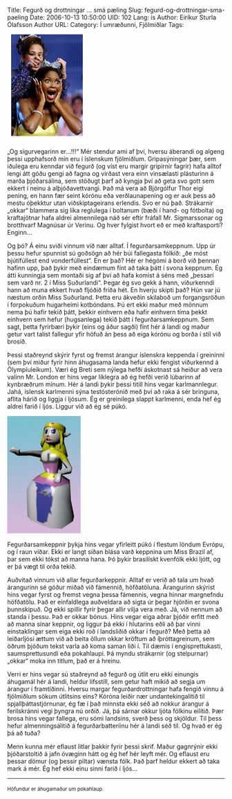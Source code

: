 Title: Fegurð og drottningar ... smá pæling
Slug: fegurd-og-drottningar-sma-paeling
Date: 2006-10-13 10:50:00
UID: 102
Lang: is
Author: Eiríkur Sturla Ólafsson
Author URL: 
Category: Í umræðunni, Fjölmiðlar
Tags: 

![Fegurðardrottning](203.jpg)

„Og sigurvegarinn er...!!!“ Mér stendur ami af því, hversu áberandi og algeng þessi upphafsorð mín eru í íslenskum fjölmiðlum. Gripasýningar þær, sem iðulega eru kenndar við fegurð (og víst eru margir gripirnir fagrir) hafa alltof lengi átt góðu gengi að fagna og virðast vera einn vinsælasti plásturinn á marða þjóðarsálina, sem stöðugt þarf að kyngja því að geta svo gott sem ekkert í neinu á alþjóðavettvangi. Það má vera að Björgólfur Thor eigi pening, en hann fær seint kórónu eða verðlaunapening og er auk þess að mestu óþekktur utan viðskiptageirans erlendis. Svo er nú það. Strákarnir „okkar“ blammera sig líka reglulega í boltanum (bæði í hand- og fótbolta) og kraftajötnar hafa aldrei almennilega náð sér eftir fráfall Mr. Sigmarssonar og brotthvarf Magnúsar úr Verinu. Og hver fylgist hvort eð er með kraftasporti? Enginn...

Og þó? Á einu sviði vinnum við nær alltaf. Í fegurðarsamkeppnum. Upp úr þessu hefur spunnist sú goðsögn að hér búi fallegasta fólkið: „ðe móst bjútífúllest end vonderfúllest“. En er það? Hér er hégómi á borð við þennan hafinn upp, það þykir með eindæmum fínt að taka þátt í svona keppnum. Ég átti kunningja sem montaði sig af því að hafa komist á séns með „þessari sem varð nr. 2 í Miss Suðurlandi“. Þegar ég svo gekk á hann, viðurkenndi hann að muna ekkert hvað fljóðið fríða hét. En hverju skipti það? Hún var jú næstum orðin Miss Suðurland. Þetta eru ákveðin skilaboð um forgangsröðun í forpokuðum hugarheimi kotbóndans. Þú ert ekki maður með mönnum nema þú hafir tekið þátt, þekkir einhvern eða hafir einhvern tíma þekkt einhvern sem hefur (hugsanlega) tekið þátt í fegurðarsamkeppnum. Sem sagt, þetta fyrirbæri þykir (eins og áður sagði) fínt hér á landi og maður getur vart talist fallegur yfir höfuð án þess að eiga kórónu og borða í stíl við brosið.

Þessi staðreynd skýrir fyrst og fremst árangur íslenskra keppenda í greininni (sem því miður fyrir hinn áhugasama landa hefur ekki fengist viðurkennd á Ólympíuleikum). Væri ég Breti sem nýlega hefði áskotnast sá heiður að vera valinn Mr. London er hins vegar líklegra að ég hefði verið lúbarinn af kynbræðrum mínum. Hér á landi þykir þessi titill hins vegar karlmannlegur. Jahá, íslensk karlmenni sýna testósterónið með því að raka á sér bringuna, aflita hárið og liggja í ljósum. Ég er greinilega slappt karlmenni, enda hef ég aldrei farið í ljós. Liggur við að ég sé púkó.

![Fegurðardrottning](205.jpg)

Fegurðarsamkeppnir þykja hins vegar yfirleitt púkó í flestum löndum Evrópu, og í raun víðar. Ekki er langt síðan blása varð keppnina um Miss Brazil af, þar sem ekki tókst að manna hana. Þó þykir brasilískt kvenfólk ekki ljótt, og er þá vægt til orða tekið.

Auðvitað vinnum við allar fegurðarkeppnir. Alltaf er verið að tala um hvað árangurinn sé góður miðað við fámennið, höfðatöluna. Árangurinn skýrist hins vegar fyrst og fremst vegna þessa fámennis, vegna hinnar margnefndu höfðatölu. Það er einfaldlega auðveldara að sigta úr þegar hjörðin er svona þunnskipuð. Og ekki spillir fyrir þegar allir vilja vera með. Já, við nennum að standa í þessu. Það er okkar bónus. Hins vegar eiga aðrar þjóðir erfitt með að manna sínar keppnir, og liggur þá ekki í hlutarins eðli að þar vinni einstaklingar sem eiga ekki roð í landsliðið okkar í fegurð? Með þetta að leiðarljósi ættum við að beita öllum okkar kröftum að íþróttagreinum, sem öðrum þjóðum tekst varla að koma saman liði í. Til dæmis í engisprettukasti, saumsprettusundi eða pokahlaupi. Þá myndu strákarnir (og stelpurnar) „okkar“ moka inn titlum, það er á hreinu.

Verri er hins vegar sú staðreynd að fegurð og útlit eru ekki einungis áhugamál hér á landi, heldur lífsstíll, sem getur haft mikið að segja um árangur í framtíðinni. Hversu margar fegurðardrottningar hafa fengið vinnu á fjölmiðlum sökum útlitsins eins? Kóróna leiðir nær undantekingalítið til spjallþáttastjórnunar, ég fæ í það minnsta ekki séð að nokkur árangur á ferilskránni vegi þyngra nú orðið. Já, þá sárnar okkur ljóta fólkinu eilítið. Þær brosa hins vegar fallega, eru sómi landsins, sverð þess og skjöldur. Til þess hefur almenningsálitið á fegurðarbatteríinu hér á landi séð til. Og hvað er ég þá að tuða?

Menn kunna mér eflaust litlar þakkir fyrir þessi skrif. Maður gagnrýnir ekki þjóðarstoltið á jafn óvæginn hátt og ég hef hér leyft mér. Og eflaust eru þessar dömur (og þessir piltar) vænsta fólk. Það þarf heldur ekkert að taka mark á mér. Ég hef ekki einu sinni farið í ljós...

---

<small class="blurb">Höfundur er áhugamaður um pokahlaup.</small>


